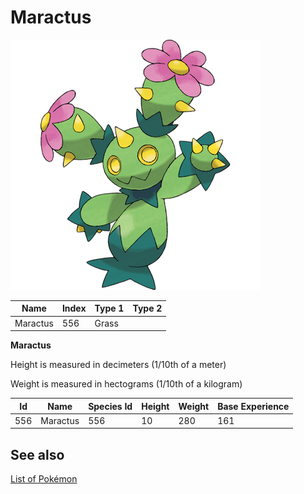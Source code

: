 # Maractus


![Maractus](images/556.png)

| **Name** | **Index** | **Type 1** | **Type 2** |
|----|----|----|----|
| Maractus | 556 | Grass  |  |

**Maractus** 


Height is measured in decimeters (1/10th of a meter)

Weight is measured in hectograms (1/10th of a kilogram)

| **Id** | **Name** | **Species Id** | **Height** | **Weight** | **Base Experience** |
|--------|----------|----------------|------------|------------|---------------------|
| 556 | Maractus | 556 | 10 | 280 | 161 |


## See also

[List of Pokémon](../pokemon.md)
